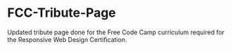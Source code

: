 # FCC-Tribute-Page
Updated tribute page done for the Free Code Camp curriculum required for the Responsive Web Design Certification.

